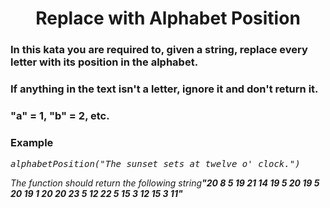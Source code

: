 <div align = "center">

# Replace with Alphabet Position

</div>

<h3>In this kata you are required to, given a string, replace every letter with its position in the alphabet.</h3>

 <h3>If anything in the text isn't a letter, ignore it and don't return it.</h3>
 <h3>"a" = 1, "b" = 2, etc.</h3>
  
  </div>

<h3>Example</h3>
<pre>
<em>alphabetPosition("The sunset sets at twelve o' clock.")</em>
</pre>

<p>

<em>The function should return the following string<strong>"20 8 5 19 21 14 19 5 20 19 5 20 19 1 20 20 23 5 12 22 5 15 3 12 15 3 11"</strong>
</em>

</p>
